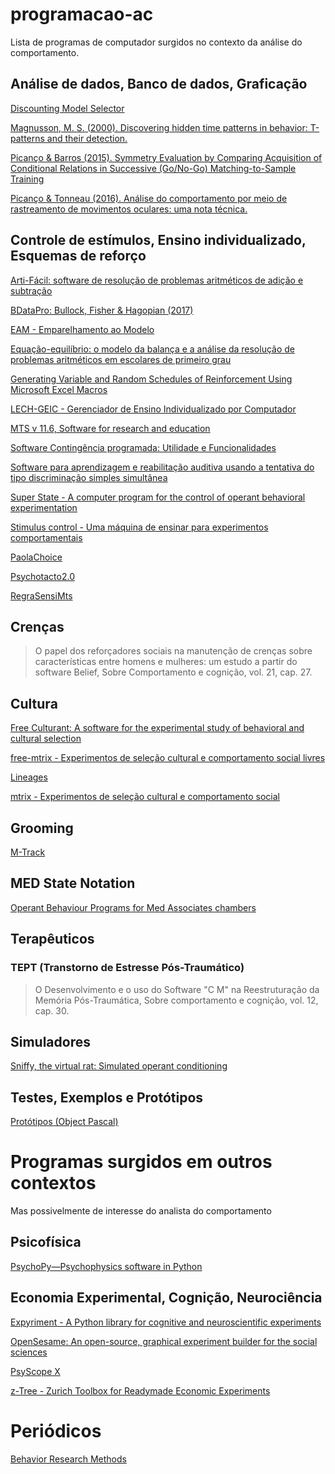 # programacao-ac
Lista de programas de computador surgidos no contexto da análise do comportamento.

## Análise de dados, Banco de dados, Graficação

[Discounting Model Selector](https://github.com/miyamot0/ModelSelectorQt)

[Magnusson, M. S. (2000). Discovering hidden time patterns in behavior: T-patterns and their detection.](https://doi.org/10.3758/BF03200792)

[Picanço & Barros (2015). Symmetry Evaluation by Comparing Acquisition of Conditional Relations in Successive (Go/No-Go) Matching-to-Sample Training](https://github.com/cpicanco/publications_analysis/tree/master/picanco_etal_2015)

[Picanço & Tonneau (2016). Análise do comportamento por meio de rastreamento de movimentos oculares: uma nota técnica.](https://github.com/cpicanco/abpmc-2016)

## Controle de estímulos, Ensino individualizado, Esquemas de reforço

[Arti-Fácil: software de resolução de problemas aritméticos de adição e subtração](www.uel.br/pessoal/haydu/resumos/arti-facil.pdf)

[BDataPro: Bullock, Fisher & Hagopian (2017)](https://doi.org/10.1007/s40614-016-0079-0)

[EAM - Emparelhamento ao Modelo](https://github.com/eep-lab/eam)

[Equação-equilíbrio: o modelo da balança e a análise da resolução de problemas aritméticos em escolares de primeiro grau](https://www.researchgate.net/publication/309203748_Equacao-equilibrio_o_modelo_da_balanca_e_a_analise_da_resolucao_de_problemas_aritmeticos_em_escolares_de_primeiro_grau)

[Generating Variable and Random Schedules of Reinforcement Using Microsoft Excel Macros](dx.doi.org/10.1901/jaba.2008.41-227)

[LECH-GEIC - Gerenciador de Ensino Individualizado por Computador](http://geic.ufscar.br/site/)

[MTS v 11.6, Software for research and education](http://www.scielo.br/scielo.php?script=sci_nlinks&ref=000097&pid=S0102-3772201000020000900011&lng=es)

[Software Contingência programada: Utilidade e Funcionalidades](http://www.periodicos.ufpa.br/index.php/rebac/article/view/3949)

[Software para aprendizagem e reabilitação auditiva usando a tentativa do tipo discriminação simples simultânea](http://www.br-ie.org/pub/index.php/wie/article/view/2080)

[Super State - A computer program for the control of operant behavioral experimentation](https://doi.org/10.1016/j.jneumeth.2006.01.004)

[Stimulus control - Uma máquina de ensinar para experimentos comportamentais](https://github.com/cpicanco/stimulus_control)

[PaolaChoice](https://bitbucket.org/twoelz/paolachoice)

[Psychotacto2.0](http://www.usp.br/rbtcc/index.php/RBTCC/article/view/399)

[RegraSensiMts](https://bitbucket.org/twoelz/regrasensimts)

## Crenças

> O papel dos reforçadores sociais na manutenção de crenças sobre características entre homens e mulheres: um estudo a partir do software Belief, Sobre Comportamento e cognição, vol. 21, cap. 27.

## Cultura

[Free Culturant: A software for the experimental study of behavioral and cultural selection](http://dx.doi.org/10.1037/pne0000016)

[free-mtrix - Experimentos de seleção cultural e comportamento social livres](https://github.com/lacs-ufpa/free-mtrix)

[Lineages](https://bitbucket.org/twoelz/lineages)

[mtrix - Experimentos de seleção cultural e comportamento social](https://github.com/lacs-ufpa/mtrix)

## Grooming

[M-Track](https://github.com/linriverfork/M-Track)

## MED State Notation

[Operant Behaviour Programs for Med Associates chambers](https://github.com/SKhoo/MedStateNotation)

## Terapêuticos

### TEPT (Transtorno de Estresse Pós-Traumático)

> O Desenvolvimento e o uso do Software "C M" na Reestruturação da Memória Pós-Traumática, Sobre comportamento e cognição, vol. 12, cap. 30.

## Simuladores

[Sniffy, the virtual rat: Simulated operant conditioning](https://link.springer.com/article/10.3758/BF03204606)

## Testes, Exemplos e Protótipos

[Protótipos (Object Pascal)](https://github.com/cpicanco/free-pascal-prototypes)

# Programas surgidos em outros contextos

Mas possivelmente de interesse do analista do comportamento

## Psicofísica

[PsychoPy—Psychophysics software in Python](https://doi.org/10.1016/j.jneumeth.2006.11.017)

## Economia Experimental, Cognição, Neurociência

[Expyriment - A Python library for cognitive and neuroscientific experiments](http://www.expyriment.org/)

[OpenSesame: An open-source, graphical experiment builder for the social sciences](http://osdoc.cogsci.nl/)

[PsyScope X](http://psy.ck.sissa.it/)

[z-Tree - Zurich Toolbox for Readymade Economic Experiments](http://www.ztree.uzh.ch/en.html)

# Periódicos

[Behavior Research Methods](https://link.springer.com/journal/13428)
